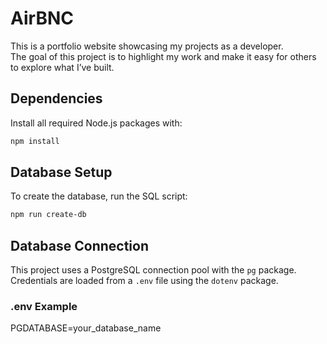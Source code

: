 # AirBNC

This is a portfolio website showcasing my projects as a developer.  
The goal of this project is to highlight my work and make it easy for others to explore what I’ve built.

## Dependencies

Install all required Node.js packages with:

```bash
npm install
```

## Database Setup

To create the database, run the SQL script:

```bash
npm run create-db
```

## Database Connection

This project uses a PostgreSQL connection pool with the `pg` package.  
Credentials are loaded from a `.env` file using the `dotenv` package.

### .env Example

PGDATABASE=your_database_name
